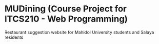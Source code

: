 # MUDining (Course Project for ITCS210 - Web Programming)
Restaurant suggestion website for Mahidol University students and Salaya residents
